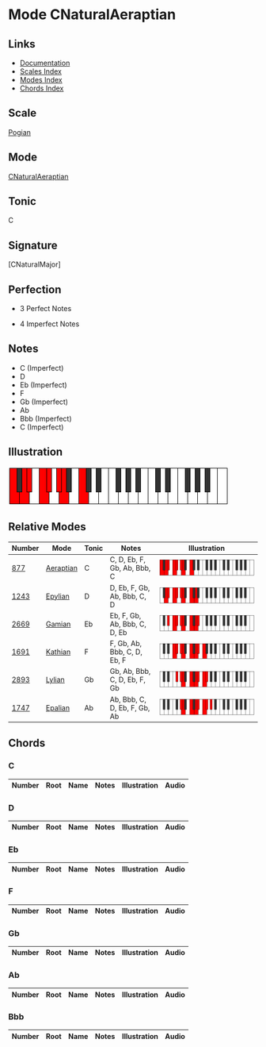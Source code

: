 # Mode CNaturalAeraptian

## Links

- [Documentation](index.md)
- [Scales Index](Scales.md)
- [Modes Index](Modes.md)
- [Chords Index](Chords.md)

## Scale

[Pogian](ScalePogian.md)

## Mode

[CNaturalAeraptian](ModeCNaturalAeraptian.md)

## Tonic

C

## Signature

[CNaturalMajor]

## Perfection

 - 3 Perfect Notes

 - 4 Imperfect Notes

## Notes

- C (Imperfect)
- D
- Eb (Imperfect)
- F
- Gb (Imperfect)
- Ab
- Bbb (Imperfect)
- C (Imperfect)

## Illustration

![CNaturalAeraptian](ModeCNaturalAeraptian.png)

## Relative Modes

| Number | Mode | Tonic | Notes | Illustration |
|--------|------|-------|-------|--------------|
| [877](https://ianring.com/musictheory/scales/877) | [Aeraptian](ModeAeraptian.md) | C | C, D, Eb, F, Gb, Ab, Bbb, C | ![CNaturalAeraptian](ModeCNaturalAeraptian.png) |
| [1243](https://ianring.com/musictheory/scales/1243) | [Epylian](ModeEpylian.md) | D | D, Eb, F, Gb, Ab, Bbb, C, D | ![DNaturalEpylian](ModeDNaturalEpylian.png) |
| [2669](https://ianring.com/musictheory/scales/2669) | [Gamian](ModeGamian.md) | Eb | Eb, F, Gb, Ab, Bbb, C, D, Eb | ![EFlatGamian](ModeEFlatGamian.png) |
| [1691](https://ianring.com/musictheory/scales/1691) | [Kathian](ModeKathian.md) | F | F, Gb, Ab, Bbb, C, D, Eb, F | ![FNaturalKathian](ModeFNaturalKathian.png) |
| [2893](https://ianring.com/musictheory/scales/2893) | [Lylian](ModeLylian.md) | Gb | Gb, Ab, Bbb, C, D, Eb, F, Gb | ![GFlatLylian](ModeGFlatLylian.png) |
| [1747](https://ianring.com/musictheory/scales/1747) | [Epalian](ModeEpalian.md) | Ab | Ab, Bbb, C, D, Eb, F, Gb, Ab | ![AFlatEpalian](ModeAFlatEpalian.png) |

## Chords

### C

| Number | Root | Name | Notes | Illustration | Audio |
|--------|------|------|-------|--------------|-------|

### D

| Number | Root | Name | Notes | Illustration | Audio |
|--------|------|------|-------|--------------|-------|

### Eb

| Number | Root | Name | Notes | Illustration | Audio |
|--------|------|------|-------|--------------|-------|

### F

| Number | Root | Name | Notes | Illustration | Audio |
|--------|------|------|-------|--------------|-------|

### Gb

| Number | Root | Name | Notes | Illustration | Audio |
|--------|------|------|-------|--------------|-------|

### Ab

| Number | Root | Name | Notes | Illustration | Audio |
|--------|------|------|-------|--------------|-------|

### Bbb

| Number | Root | Name | Notes | Illustration | Audio |
|--------|------|------|-------|--------------|-------|

